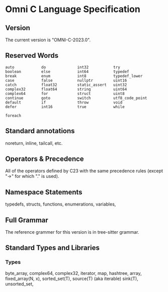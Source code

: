 # Omni C Language Specification

## Version

The current version is "OMNI-C-2023.0".

## Reserved Words

```
auto            do              int32           try
boolean         else            int64           typedef
break           enum            int8            typedef_lower
case            false           nullptr         uint16
catch           float32         static_assert   uint32
complex32       float64         string          uint64
complex64       for             struct          uint8
continue        goto            switch          utf8_code_point
default         if              throw           void
defer           int16           true            while

foreach
```

## Standard annotations

noreturn, inline, tailcall, etc.

## Operators & Precedence

All of the operators defined by C23 with the same precedence rules (except
"->" for which "." is used).

## Namespace Statements

typedefs, structs, functions, enumerations, variables,

## Full Grammar

The reference grammer for this version is in tree-sitter grammar.

## Standard Types and Libraries

### Types

byte_array,
complex64,
complex32,
iterator,
map,
hashtree,
array,
fixed_array(N, x),
sorted_set(T),
source(T) (aka iterable)
sink(T),
unsorted_set,




